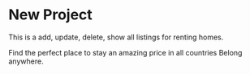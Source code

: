 # New Project 

This is a add, update, delete, show all listings for renting homes.

Find the perfect place to stay an amazing price in all countries Belong anywhere.